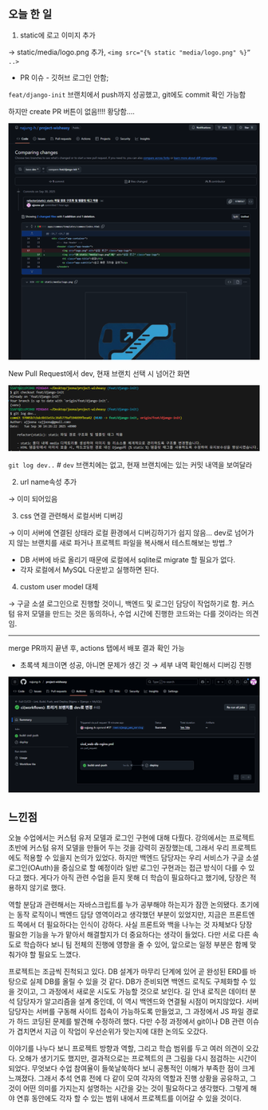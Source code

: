 ## 오늘 한 일

1. static에 로고 이미지 추가

→ static/media/logo.png 추가, `<img src="{% static "media/logo.png" %}” ..>`

- PR 이슈 - 깃허브 로그인 안함;

`feat/django-init` 브랜치에서 push까지 성공했고, git에도 commit 확인 가능함

하지만 create PR 버튼이 없음!!!! 황당함….


![New Pull Request에서 dev, 현재 브랜치 선택 시 넘어간 화면](./images/250930_1.png)

New Pull Request에서 dev, 현재 브랜치 선택 시 넘어간 화면

![`git log dev..`  # `dev` 브랜치에는 없고, 현재 브랜치에는 있는 커밋 내역을 보여달라](./images/250930_2.png)

`git log dev..`  # `dev` 브랜치에는 없고, 현재 브랜치에는 있는 커밋 내역을 보여달라


2. url name속성 추가

→ 이미 되어있음

3. css 연결 관련해서 로컬서버 디버깅

→ 이미 서버에 연결된 상태라 로컬 환경에서 디버깅하기가 쉽지 않음… dev로 넘어가지 않는 브랜치를 새로 파거나 프로젝트 파일을 복사해서 테스트해보는 방법..?

- DB 서버에 바로 올리기 때문에 로컬에서 sqlite로 migrate 할 필요가 없다.
- 각자 로컬에서 MySQL 다운받고 실행하면 된다.

4. custom user model 대체

→ 구글 소셜 로그인으로 진행할 것이니, 백엔드 및 로그인 담당이 작업하기로 함. 커스텀 유저 모델을 만드는 것은 동의하나, 수업 시간에 진행한 코드와는 다를 것이라는 의견임.

---

merge PR까지 끝낸 후, actions 탭에서 배포 결과 확인 가능

- 초록색 체크이면 성공, 아니면 문제가 생긴 것 → 세부 내역 확인해서 디버깅 진행

![github Actions](./images/250930_3.png)


## 느낀점

오늘 수업에서는 커스텀 유저 모델과 로그인 구현에 대해 다뤘다. 강의에서는 프로젝트 초반에 커스텀 유저 모델을 만들어 두는 것을 강력히 권장했는데, 그래서 우리 프로젝트에도 적용할 수 있을지 논의가 있었다. 하지만 백엔드 담당자는 우리 서비스가 구글 소셜 로그인(OAuth)을 중심으로 할 예정이라 일반 로그인 구현과는 접근 방식이 다를 수 있다고 했다. 게다가 아직 관련 수업을 듣지 못해 더 학습이 필요하다고 했기에, 당장은 적용하지 않기로 했다.

역할 분담과 관련해서는 자바스크립트를 누가 공부해야 하는지가 잠깐 논의됐다. 초기에는 동작 로직이니 백엔드 담당 영역이라고 생각했던 부분이 있었지만, 지금은 프론트엔드 쪽에서 더 필요하다는 인식이 강하다. 사실 프론트와 백을 나누는 것 자체보다 당장 필요한 기능을 누가 맡아서 해결할지가 더 중요하다는 생각이 들었다. 다만 서로 다른 속도로 학습하다 보니 팀 전체의 진행에 영향을 줄 수 있어, 앞으로는 일정 부분은 함께 맞춰가야 할 필요도 느꼈다.

프로젝트는 조금씩 진척되고 있다. DB 설계가 마무리 단계에 있어 곧 완성된 ERD를 바탕으로 실제 DB를 올릴 수 있을 것 같다. DB가 준비되면 백엔드 로직도 구체화할 수 있을 것이고, 그 과정에서 새로운 시도도 가능할 것으로 보인다. 길 안내 로직은 데이터 분석 담당자가 알고리즘을 설계 중인데, 이 역시 백엔드와 연결될 시점이 머지않았다. 서버 담당자는 서버를 구동해 사이트 접속이 가능하도록 만들었고, 그 과정에서 JS 파일 경로가 하드 코딩된 문제를 발견해 수정하려 했다. 다만 수정 과정에서 git이나 DB 관련 이슈가 겹치면서 지금 이 작업이 우선순위가 맞는지에 대한 논의도 오갔다.

이야기를 나누다 보니 프로젝트 방향과 역할, 그리고 학습 범위를 두고 여러 의견이 오갔다. 오해가 생기기도 했지만, 결과적으로는 프로젝트의 큰 그림을 다시 점검하는 시간이 되었다. 무엇보다 수업 참여율이 들쑥날쑥하다 보니 공통적인 이해가 부족한 점이 크게 느껴졌다. 그래서 추석 연휴 전에 다 같이 모여 각자의 역할과 진행 상황을 공유하고, 그것이 어떤 의미를 가지는지 설명하는 시간을 갖는 것이 필요하다고 생각했다. 그렇게 해야 연휴 동안에도 각자 할 수 있는 범위 내에서 프로젝트를 이어갈 수 있을 것이다.